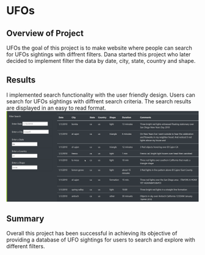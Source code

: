 # UFOs
## Overview of Project
UFOs the goal of this project is to make website where people can search for UFOs sightings with diffrent filters. Dana started this project who later decided to implement filter the data by date, city, state, country and shape.

## Results 
I implemented search functionality with the user friendly design. Users can search for UFOs sightings with diffrent search criteria. The search results are displayed in an easy to read format.
![UFO sightings](static/images/screenshot.png)

## Summary
Overall this project has been successful in achieving its objective of providing a database of UFO sightings for users to search and explore with different filters.